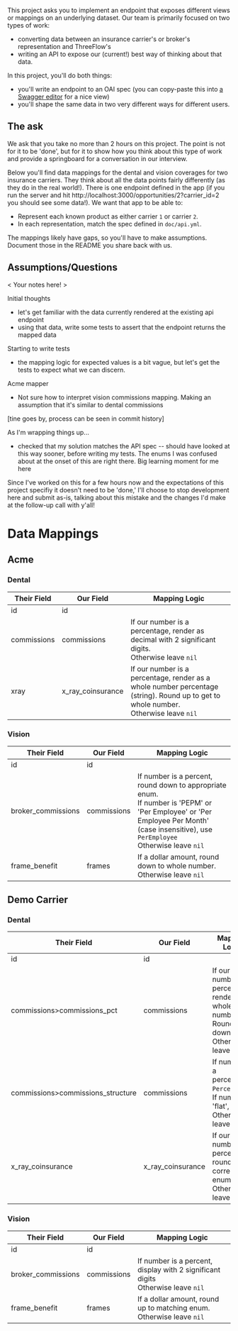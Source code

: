 This project asks you to implement an endpoint that exposes different views or mappings on an underlying dataset. Our team is primarily focused on two types of work:
* converting data between an insurance carrier's or broker's representation and ThreeFlow's
* writing an API to expose our (current!) best way of thinking about that data.

In this project, you'll do both things:
* you'll write an endpoint to an OAI spec (you can copy-paste this into [a Swagger editor](https://editor-next.swagger.io/) for a nice view)
* you'll shape the same data in two very different ways for different users.

## The ask

We ask that you take no more than 2 hours on this project. The point is not for it to be 'done', but for it to show how you think about this type of work and provide a springboard for a conversation in our interview.

Below you'll find data mappings for the dental and vision coverages for two insurance carriers. They think about all the data points fairly differently (as they do in the real world!). There is one endpoint defined in the app (if you run the server and hit http://localhost:3000/opportunities/2?carrier_id=2 you should see some data!). We want that app to be able to:
* Represent each known product as either carrier `1` or carrier `2`.
* In each representation, match the spec defined in `doc/api.yml`.

The mappings likely have gaps, so you'll have to make assumptions. Document those in the README you share back with us.

## Assumptions/Questions

< Your notes here! >

Initial thoughts
- let's get familiar with the data currently rendered at the existing api endpoint
- using that data, write some tests to assert that the endpoint returns the mapped data

Starting to write tests
- the mapping logic for expected values is a bit vague, but let's get the tests to expect what we can discern.

Acme mapper
- Not sure how to interpret vision commissions mapping. Making an assumption that it's similar to dental commissions

[tine goes by, process can be seen in commit history]

As I'm wrapping things up...
- checked that my solution matches the API spec -- should have looked at this way sooner, before writing my tests. The enums I was confused about at the onset of this are right there. Big learning moment for me here

Since I've worked on this for a few hours now and the expectations of this project specifiy it doesn't need to be 'done,' I'll choose to stop development here and submit as-is, talking about this mistake and the changes I'd make at the follow-up call with y'all!

# Data Mappings

## Acme

### Dental

| Their Field | Our Field         | Mapping Logic                                                                                                                           |
| ----------- | ----------------- | --------------------------------------------------------------------------------------------------------------------------------------- |
| id          | id                |                                                                                                                                         |
| commissions | commissions       | If our number is a percentage, render as decimal with 2 significant digits. <br/>Otherwise leave `nil`                                  |
| xray        | x_ray_coinsurance | If our number is a percentage, render as a whole number percentage (string). Round up to get to whole number.<br/>Otherwise leave `nil` |

### Vision

| Their Field        | Our Field   | Mapping Logic                                                                                                                                                                                 |
| ------------------ | ----------- | --------------------------------------------------------------------------------------------------------------------------------------------------------------------------------------------- |
| id                 | id          |                                                                                                                                                                                               |
| broker_commissions | commissions | If number is a percent, round down to appropriate enum.<br/>If number is 'PEPM' or 'Per Employee' or 'Per Employee Per Month' (case insensitive), use `PerEmployee`<br/>Otherwise leave `nil` |
| frame_benefit      | frames      | If a dollar amount, round down to whole number.<br/>Otherwise leave `nil`                                                                                                                     |

## Demo Carrier
### Dental

| Their Field                       | Our Field         | Mapping Logic                                                                                    |
| --------------------------------- | ----------------- | ------------------------------------------------------------------------------------------------ |
| id                                | id                |                                                                                                  |
| commissions>commissions_pct       | commissions       | If our number is a percentage, render as whole number. Round down. <br/>Otherwise leave `nil`    |
| commissions>commissions_structure | commissions       | If number is a percentage, `Percent`.<br/>If number is 'flat', `Flat`.<br/>Otherwise leave `nil` |
| x_ray_coinsurance                 | x_ray_coinsurance | If our number is a percentage, round up to correct enum.<br/>Otherwise leave `nil`               |

### Vision

| Their Field        | Our Field   | Mapping Logic                                                                       |
| ------------------ | ----------- | ----------------------------------------------------------------------------------- |
| id                 | id          |                                                                                     |
| broker_commissions | commissions | If number is a percent, display with 2 significant digits<br/>Otherwise leave `nil` |
| frame_benefit      | frames      | If a dollar amount, round up to matching enum.<br/>Otherwise leave `nil`            |

